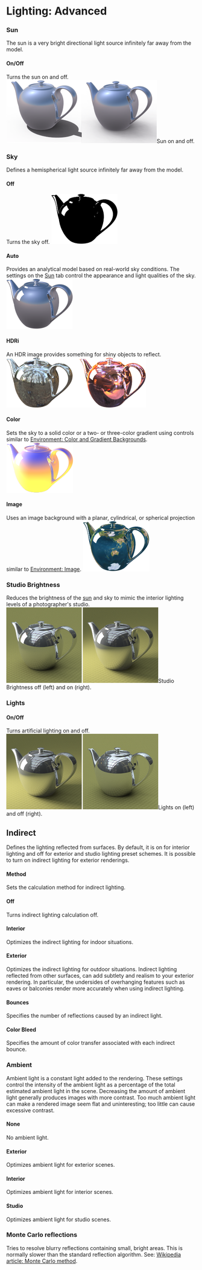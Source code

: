 ---
---


# Lighting: Advanced

### Sun
The sun is a very bright directional light source infinitely far away from the model.

#### On/Off
Turns the sun on and off.
![images/lightsunon.png](images/lightsunon.png)Sun on and off.

### Sky
Defines a hemispherical light source infinitely far away from the model.

#### Off
Turns the sky off.
![images/chromenosky.png](images/chromenosky.png)

#### Auto
Provides an analytical model based on real-world sky conditions. The settings on the [Sun](sun-and-sky-tabs.html) tab control the appearance and light qualities of the sky.
![images/chromeautosky.png](images/chromeautosky.png)

#### HDRi
An HDR image provides something for shiny objects to reflect.
![images/chromehdrbackground.png](images/chromehdrbackground.png)

#### Color
Sets the sky to a solid color or a two- or three-color gradient using controls similar to [Environment: Color and Gradient Backgrounds](environment-tab.html#color-and-gradient-backgrounds).
![images/colorsky.png](images/colorsky.png)

#### Image
Uses an image background with a planar, cylindrical, or spherical projection similar to [Environment: Image](environment-tab.html#image).
![images/chromeimagesky.png](images/chromeimagesky.png)

### Studio Brightness
Reduces the brightness of the [sun](sun-and-sky-tabs.html) and sky to mimic the interior lighting levels of a photographer's studio.
![images/studiobrightnessoffandon.png](images/studiobrightnessoffandon.png)Studio Brightness off (left) and on (right).

### Lights

#### On/Off
Turns artificial lighting on and off.
![images/lightsonandoff.png](images/lightsonandoff.png)Lights on (left) and off (right).

## Indirect
Defines the lighting reflected from surfaces. By default, it is on for interior lighting and off for exterior and studio lighting preset schemes. It is possible to turn on indirect lighting for exterior renderings.

#### Method
Sets the calculation method for indirect lighting.

#### Off
Turns indirect lighting calculation off.

#### Interior
Optimizes the indirect lighting for indoor situations.

#### Exterior
Optimizes the indirect lighting for outdoor situations.
Indirect lighting reflected from other surfaces, can add subtlety and realism to your exterior rendering. In particular, the undersides of overhanging features such as eaves or balconies render more accurately when using indirect lighting.

#### Bounces
Specifies the number of reflections caused by an indirect light.

#### Color Bleed
Specifies the amount of color transfer associated with each indirect bounce.

### Ambient
Ambient light is a constant light added to the rendering. These settings control&#160;the intensity of the ambient light as a percentage of the total estimated ambient light in the scene.
Decreasing the amount of ambient light generally produces images with more contrast. Too much ambient light can make a rendered image seem flat and uninteresting; too little can cause excessive contrast.

#### None
No ambient light.

#### Exterior
Optimizes ambient light for exterior scenes.

#### Interior
Optimizes ambient light for interior scenes.

#### Studio
Optimizes ambient light for studio scenes.

### Monte Carlo reflections
Tries to resolve blurry reflections containing small, bright areas. This is normally slower than the standard reflection algorithm. See: [Wikipedia article: Monte Carlo method](http://en.wikipedia.org/wiki/Monte_Carlo_method).

